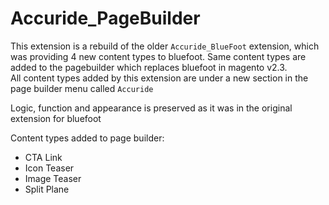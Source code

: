 # Accuride_PageBuilder

This extension is a rebuild of the older `Accuride_BlueFoot` extension, which was providing 4 new content 
types to bluefoot. Same content types are added to the pagebuilder which replaces bluefoot in magento v2.3.  
All content types added by this extension are under a new section in the page builder menu called `Accuride`

Logic, function and appearance is preserved as it was in the original extension for bluefoot

Content types added to page builder:
  * CTA Link
  * Icon Teaser
  * Image Teaser
  * Split Plane